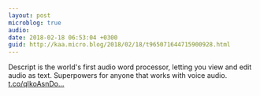 ```yaml
---
layout: post
microblog: true
audio: 
date: 2018-02-18 06:53:04 +0300
guid: http://kaa.micro.blog/2018/02/18/t965071644715900928.html
---
```

Descript is the world's first audio word processor, letting you view and edit audio as text. Superpowers for anyone that works with voice audio. [t.co/qIkoAsnDo...](https://t.co/qIkoAsnDoN)
